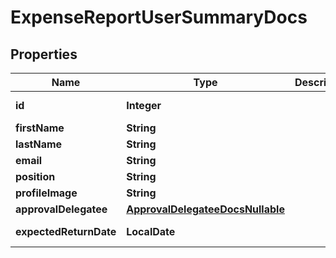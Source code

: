 

# ExpenseReportUserSummaryDocs


## Properties

| Name | Type | Description | Notes |
|------------ | ------------- | ------------- | -------------|
|**id** | **Integer** |  |  [optional] [readonly] |
|**firstName** | **String** |  |  [optional] |
|**lastName** | **String** |  |  [optional] |
|**email** | **String** |  |  |
|**position** | **String** |  |  [optional] |
|**profileImage** | **String** |  |  [optional] |
|**approvalDelegatee** | [**ApprovalDelegateeDocsNullable**](ApprovalDelegateeDocsNullable.md) |  |  |
|**expectedReturnDate** | **LocalDate** |  |  [optional] [readonly] |



